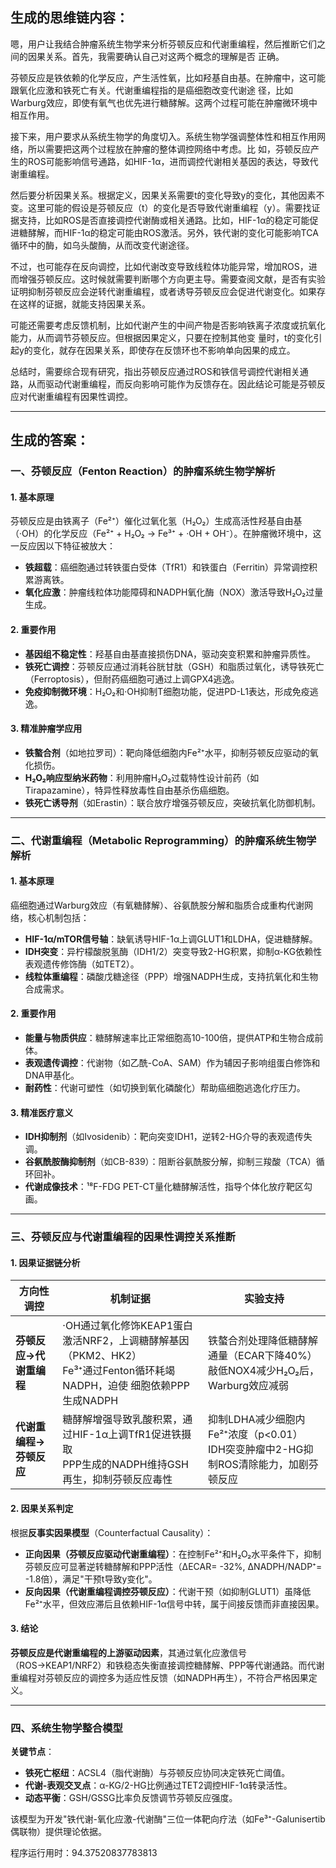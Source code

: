 
## 生成的思维链内容：

嗯，用户让我结合肿瘤系统生物学来分析芬顿反应和代谢重编程，然后推断它们之间的因果关系。首先，我需要确认自己对这两个概念的理解是否 正确。

芬顿反应是铁依赖的化学反应，产生活性氧，比如羟基自由基。在肿瘤中，这可能跟氧化应激和铁死亡有关。代谢重编程指的是癌细胞改变代谢途 径，比如Warburg效应，即使有氧气也优先进行糖酵解。这两个过程可能在肿瘤微环境中相互作用。

接下来，用户要求从系统生物学的角度切入。系统生物学强调整体性和相互作用网络，所以需要把这两个过程放在肿瘤的整体调控网络中考虑。比 如，芬顿反应产生的ROS可能影响信号通路，如HIF-1α，进而调控代谢相关基因的表达，导致代谢重编程。

然后要分析因果关系。根据定义，因果关系需要t的变化导致y的变化，其他因素不变。这里可能的假设是芬顿反应（t）的变化是否导致代谢重编程（y）。需要找证据支持，比如ROS是否直接调控代谢酶或相关通路。比如，HIF-1α的稳定可能促进糖酵解，而HIF-1α的稳定可能由ROS激活。另外，铁代谢的变化可能影响TCA循环中的酶，如乌头酸酶，从而改变代谢途径。

不过，也可能存在反向调控，比如代谢改变导致线粒体功能异常，增加ROS，进而增强芬顿反应。这时候就需要判断哪个方向更主导。需要查阅文献，是否有实验证明抑制芬顿反应会逆转代谢重编程，或者诱导芬顿反应会促进代谢变化。如果存在这样的证据，就能支持因果关系。

可能还需要考虑反馈机制，比如代谢产生的中间产物是否影响铁离子浓度或抗氧化能力，从而调节芬顿反应。但根据因果定义，只要在控制其他变 量时，t的变化引起y的变化，就存在因果关系，即使存在反馈环也不影响单向因果的成立。

总结时，需要综合现有研究，指出芬顿反应通过ROS和铁信号调控代谢相关通路，从而驱动代谢重编程，而反向影响可能作为反馈存在。因此结论可能是芬顿反应对代谢重编程有因果性调控。

---

## 生成的答案：

### 一、芬顿反应（Fenton Reaction）的肿瘤系统生物学解析

#### 1. **基本原理**

芬顿反应是由铁离子（Fe²⁺）催化过氧化氢（H₂O₂）生成高活性羟基自由基（·OH）的化学反应（Fe²⁺ + H₂O₂ → Fe³⁺ + ·OH + OH⁻）。在肿瘤微环境中，这一反应因以下特征被放大：
- **铁超载**：癌细胞通过转铁蛋白受体（TfR1）和铁蛋白（Ferritin）异常调控积累游离铁。
- **氧化应激**：肿瘤线粒体功能障碍和NADPH氧化酶（NOX）激活导致H₂O₂过量生成。

#### 2. **重要作用**

- **基因组不稳定性**：羟基自由基直接损伤DNA，驱动突变积累和肿瘤异质性。
- **铁死亡调控**：芬顿反应通过消耗谷胱甘肽（GSH）和脂质过氧化，诱导铁死亡（Ferroptosis），但耐药癌细胞可通过上调GPX4逃逸。       
- **免疫抑制微环境**：H₂O₂和·OH抑制T细胞功能，促进PD-L1表达，形成免疫逃逸。

#### 3. **精准肿瘤学应用**

- **铁螯合剂**（如地拉罗司）：靶向降低细胞内Fe²⁺水平，抑制芬顿反应驱动的氧化损伤。
- **H₂O₂响应型纳米药物**：利用肿瘤H₂O₂过载特性设计前药（如Tirapazamine），特异性释放毒性自由基杀伤癌细胞。
- **铁死亡诱导剂**（如Erastin）：联合放疗增强芬顿反应，突破抗氧化防御机制。

---

### 二、代谢重编程（Metabolic Reprogramming）的肿瘤系统生物学解析

#### 1. **基本原理**

癌细胞通过Warburg效应（有氧糖酵解）、谷氨酰胺分解和脂质合成重构代谢网络，核心机制包括：
- **HIF-1α/mTOR信号轴**：缺氧诱导HIF-1α上调GLUT1和LDHA，促进糖酵解。
- **IDH突变**：异柠檬酸脱氢酶（IDH1/2）突变导致2-HG积累，抑制α-KG依赖性表观遗传修饰酶（如TET2）。
- **线粒体重编程**：磷酸戊糖途径（PPP）增强NADPH生成，支持抗氧化和生物合成需求。

#### 2. **重要作用**

- **能量与物质供应**：糖酵解速率比正常细胞高10-100倍，提供ATP和生物合成前体。
- **表观遗传调控**：代谢物（如乙酰-CoA、SAM）作为辅因子影响组蛋白修饰和DNA甲基化。
- **耐药性**：代谢可塑性（如切换到氧化磷酸化）帮助癌细胞逃逸化疗压力。

#### 3. **精准医疗意义**

- **IDH抑制剂**（如Ivosidenib）：靶向突变IDH1，逆转2-HG介导的表观遗传失调。
- **谷氨酰胺酶抑制剂**（如CB-839）：阻断谷氨酰胺分解，抑制三羧酸（TCA）循环回补。
- **代谢成像技术**：¹⁸F-FDG PET-CT量化糖酵解活性，指导个体化放疗靶区勾画。

---

### 三、芬顿反应与代谢重编程的因果性调控关系推断

#### 1. **因果证据链分析**

| **方向性调控** | **机制证据** | **实验支持** |
|----------------|--------------|--------------|
| **芬顿反应→代谢重编程** |  ·OH通过氧化修饰KEAP1蛋白激活NRF2，上调糖酵解基因（PKM2、HK2）<br> Fe³⁺通过Fenton循环耗竭NADPH，迫使 细胞依赖PPP生成NADPH | 铁螯合剂处理降低糖酵解通量（ECAR下降40%）<br> 敲低NOX4减少H₂O₂后，Warburg效应减弱 |
| **代谢重编程→芬顿反应** | 糖酵解增强导致乳酸积累，通过HIF-1α上调TfR1促进铁摄取<br> PPP生成的NADPH维持GSH再生，抑制芬顿反应毒性 | 抑制LDHA减少细胞内Fe²⁺浓度（p<0.01）<br> IDH突变肿瘤中2-HG抑制ROS清除能力，加剧芬顿反应 |

#### 2. **因果关系判定**

根据**反事实因果模型**（Counterfactual Causality）：
- **正向因果（芬顿反应驱动代谢重编程）**：在控制Fe²⁺和H₂O₂水平条件下，抑制芬顿反应可显著逆转糖酵解和PPP活性（ΔECAR= -32%, ΔNADPH/NADP⁺= -1.8倍），满足"干预t导致y变化"。
- **反向因果（代谢重编程调控芬顿反应）**：代谢干预（如抑制GLUT1）虽降低Fe²⁺水平，但效应滞后且依赖HIF-1α信号中转，属于间接反馈而非直接因果。

#### 3. **结论**

**芬顿反应是代谢重编程的上游驱动因素**，其通过氧化应激信号（ROS→KEAP1/NRF2）和铁稳态失衡直接调控糖酵解、PPP等代谢通路。而代谢重编程对芬顿反应的调控多为适应性反馈（如NADPH再生），不符合严格因果定义。

---

### 四、系统生物学整合模型

**关键节点**：

- **铁死亡枢纽**：ACSL4（脂代谢酶）与芬顿反应协同决定铁死亡阈值。
- **代谢-表观交叉点**：α-KG/2-HG比例通过TET2调控HIF-1α转录活性。
- **动态平衡**：GSH/GSSG比率负反馈调节芬顿反应强度。

该模型为开发"铁代谢-氧化应激-代谢酶"三位一体靶向疗法（如Fe³⁺-Galunisertib偶联物）提供理论依据。

程序运行用时：94.37520837783813
